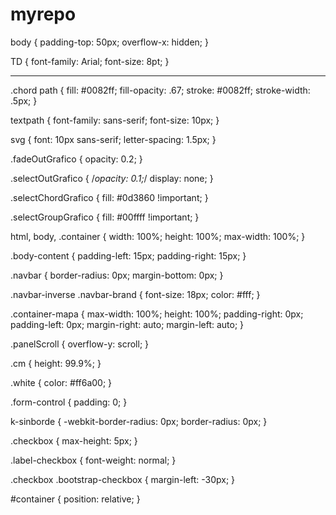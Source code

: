 myrepo
======
body {
    padding-top: 50px;
    overflow-x: hidden;
}

TD {
    font-family: Arial;
    font-size: 8pt;
}

---
.chord path {
    fill: #0082ff;
    fill-opacity: .67;
    stroke: #0082ff;
    stroke-width: .5px;
}

textpath {
    font-family: sans-serif;
    font-size: 10px;
}

svg {
    font: 10px sans-serif;
    letter-spacing: 1.5px;
}

.fadeOutGrafico {
    opacity: 0.2;
}

.selectOutGrafico {
    /*opacity: 0.1;*/
    display: none;
}

.selectChordGrafico {
    fill: #0d3860 !important;
}

.selectGroupGrafico {
    fill: #00ffff !important;
}


html, body, .container {
    width: 100%;
    height: 100%;
    max-width: 100%;
}

.body-content {
    padding-left: 15px;
    padding-right: 15px;
}

.navbar {
    border-radius: 0px;
    margin-bottom: 0px;
}

.navbar-inverse .navbar-brand {
    font-size: 18px;
    color: #fff;
}

.container-mapa {
    max-width: 100%;
    height: 100%;
    padding-right: 0px;
    padding-left: 0px;
    margin-right: auto;
    margin-left: auto;
}


.panelScroll {
    overflow-y: scroll;
}

.cm {
    height: 99.9%;
}



.white {
    color: #ff6a00;
}

.form-control {
    padding: 0;
}

k-sinborde {
    -webkit-border-radius: 0px;
    border-radius: 0px;
}

.checkbox {
    max-height: 5px;
}

.label-checkbox {
    font-weight: normal;
}

.checkbox .bootstrap-checkbox {
    margin-left: -30px;
}

#container {
    position: relative;
}
